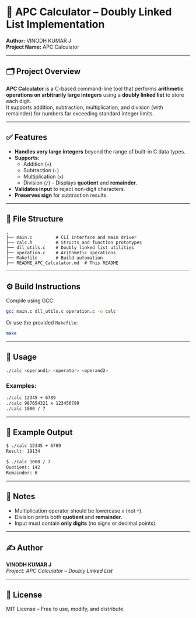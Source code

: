 # 🧮 APC Calculator – Doubly Linked List Implementation

**Author:** VINODH KUMAR J  
**Project Name:** APC Calculator

---

## 🗂️ Project Overview

**APC Calculator** is a C-based command-line tool that performs **arithmetic operations on arbitrarily large integers** using a **doubly linked list** to store each digit.  
It supports addition, subtraction, multiplication, and division (with remainder) for numbers far exceeding standard integer limits.

---

## ✅ Features

- **Handles very large integers** beyond the range of built-in C data types.
- **Supports**:
  - Addition (`+`)
  - Subtraction (`-`)
  - Multiplication (`x`)
  - Division (`/`) – Displays **quotient** and **remainder**.
- **Validates input** to reject non-digit characters.
- **Preserves sign** for subtraction results.

---

## 📁 File Structure

```
.
├── main.c         # CLI interface and main driver
├── calc.h         # Structs and function prototypes
├── dll_utils.c    # Doubly linked list utilities
├── operation.c    # Arithmetic operations
├── Makefile       # Build automation
├── README_APC_Calculator.md  # This README
```

---

## ⚙️ Build Instructions

Compile using GCC:

```bash
gcc main.c dll_utils.c operation.c -o calc
```

Or use the provided `Makefile`:

```bash
make
```

---

## 🚀 Usage

```bash
./calc <operand1> <operator> <operand2>
```

### Examples:

```bash
./calc 12345 + 6789
./calc 987654321 x 123456789
./calc 1000 / 7
```

---

## 🧠 Example Output

```bash
$ ./calc 12345 + 6789
Result: 19134

$ ./calc 1000 / 7
Quotient: 142
Remainder: 6
```

---

## 📌 Notes

- Multiplication operator should be lowercase `x` (not `*`).
- Division prints both **quotient** and **remainder**.
- Input must contain **only digits** (no signs or decimal points).

---

## ✍️ Author

**VINODH KUMAR J**  
*Project: APC Calculator – Doubly Linked List*

---

## 📜 License

MIT License – Free to use, modify, and distribute.
